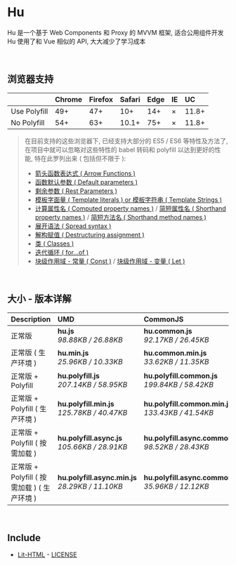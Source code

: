 # Hu
Hu 是一个基于 Web Components 和 Proxy 的 MVVM 框架, 适合公用组件开发<br>
Hu 使用了和 Vue 相似的 API, 大大减少了学习成本

<br>

## 浏览器支持

|              | Chrome | Firefox | Safari | Edge | IE | UC    |
| :-           | :-     | :-      | :-     | :-   | :- | :-    |
| Use Polyfill | 49+    | 47+     | 10+    | 14+  | ×  | 11.8+ |
| No Polyfill  | 54+    | 63+     | 10.1+  | 75+  | ×  | 11.8+ |

> 在目前支持的这些浏览器下, 已经支持大部分的 ES5 / ES6 等特性及方法了,<br>
> 在项目中就可以忽略对这些特性的 babel 转码和 polyfill 以达到更好的性能, 特在此罗列出来 ( 包括但不限于 ): <br>
  > - [箭头函数表达式 ( Arrow Functions )](https://developer.mozilla.org/zh-CN/docs/Web/JavaScript/Reference/Functions/Arrow_functions)
  > - [函数默认参数 ( Default parameters )](https://developer.mozilla.org/zh-CN/docs/Web/JavaScript/Reference/Functions/Default_parameters)
  > - [剩余参数 ( Rest Parameters )](https://developer.mozilla.org/zh-CN/docs/Web/JavaScript/Reference/Functions/Rest_parameters)
  > - [模板字面量 ( Template literals ) or 模板字符串 ( Template Strings )](https://developer.mozilla.org/zh-CN/docs/Web/JavaScript/Reference/template_strings)
  > - [计算属性名 ( Computed property names )](https://developer.mozilla.org/zh-CN/docs/Web/JavaScript/Reference/Operators/Object_initializer#计算属性名) / [简短属性名 ( Shorthand property names )](https://developer.mozilla.org/zh-CN/docs/Web/JavaScript/Reference/Operators/Object_initializer#属性定义) / [简短方法名 ( Shorthand method names )](https://developer.mozilla.org/zh-CN/docs/Web/JavaScript/Reference/Operators/Object_initializer#方法定义)
  > - [展开语法 ( Spread syntax )](https://developer.mozilla.org/zh-CN/docs/Web/JavaScript/Reference/Operators/Spread_syntax)
  > - [解构赋值 ( Destructuring assignment )](https://developer.mozilla.org/zh-CN/docs/Web/JavaScript/Reference/Operators/Destructuring_assignment)
  > - [类 ( Classes )](https://developer.mozilla.org/zh-CN/docs/Web/JavaScript/Reference/Classes)
  > - [迭代循环 ( for...of )](https://developer.mozilla.org/zh-CN/docs/Web/JavaScript/Reference/Statements/for...of)
  > - [块级作用域 - 常量 ( Const )](https://developer.mozilla.org/zh-CN/docs/Web/JavaScript/Reference/Statements/const) / [块级作用域 - 变量 ( Let )](https://developer.mozilla.org/zh-CN/docs/Web/JavaScript/Reference/Statements/let)

<br>

## 大小 - 版本详解
| Description | UMD | CommonJS | ES Module |
| :- | :- | :- | :- |
| 正常版 | **hu.js**<br>*98.88KB / 26.88KB* | **hu.common.js**<br>*92.17KB / 26.45KB* | **hu.esm.js**<br>*92.16KB / 26.43KB* |
| 正常版 ( 生产环境 ) | **hu.min.js**<br>*25.96KB / 10.33KB* | **hu.common.min.js**<br>*33.62KB / 11.35KB* | **hu.esm.min.js**<br>*25.80KB / 10.26KB* |
| 正常版 + Polyfill | **hu.polyfill.js**<br>*207.14KB / 58.95KB* | **hu.polyfill.common.js**<br>*199.84KB / 58.42KB* | **hu.polyfill.esm.js**<br>*199.82KB / 58.41KB* |
| 正常版 + Polyfill ( 生产环境 ) | **hu.polyfill.min.js**<br>*125.78KB / 40.47KB* | **hu.polyfill.common.min.js**<br>*133.43KB / 41.54KB* | **hu.polyfill.esm.min.js**<br>*125.61KB / 40.41KB* |
| 正常版 + Polyfill ( 按需加载 ) | **hu.polyfill.async.js**<br>*105.66KB / 28.91KB* | **hu.polyfill.async.common.js**<br>*98.52KB / 28.43KB* | **hu.polyfill.async.esm.js**<br>*98.50KB / 28.41KB* |
| 正常版 + Polyfill ( 按需加载 ) ( 生产环境 ) | **hu.polyfill.async.min.js**<br>*28.29KB / 11.10KB* | **hu.polyfill.async.common.min.js**<br>*35.96KB / 12.12KB* | **hu.polyfill.async.esm.min.js**<br>*28.12KB / 11.03KB* |

<br>

## Include
  - [Lit-HTML](https://github.com/Polymer/lit-html) \- [LICENSE](https://github.com/Polymer/lit-html/blob/master/LICENSE)